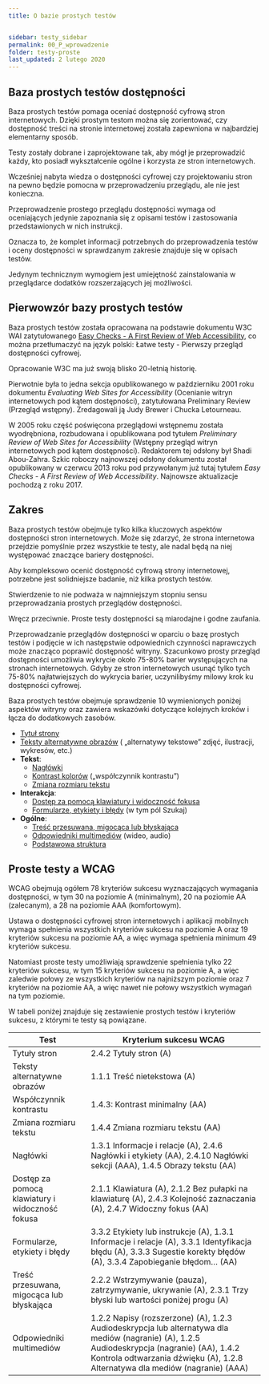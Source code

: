```yaml
---
title: O bazie prostych testów


sidebar: testy_sidebar
permalink: 00_P_wprowadzenie
folder: testy-proste
last_updated: 2 lutego 2020
---
```


## Baza prostych testów dostępności
Baza prostych testów pomaga oceniać dostępność cyfrową stron internetowych. Dzięki prostym testom można się zorientować, czy dostępność treści na stronie internetowej została zapewniona w najbardziej elementarny sposób.

Testy zostały dobrane i zaprojektowane tak, aby mógł je przeprowadzić każdy, kto posiadł wykształcenie ogólne i korzysta ze stron internetowych. 

Wcześniej nabyta wiedza o dostępności cyfrowej czy projektowaniu stron na pewno będzie pomocna w przeprowadzeniu przeglądu, ale nie jest konieczna. 

Przeprowadzenie prostego przeglądu dostępności wymaga od oceniających jedynie zapoznania się z opisami testów i zastosowania przedstawionych w nich instrukcji. 

Oznacza to, że komplet informacji potrzebnych do przeprowadzenia testów i oceny dostępności w sprawdzanym zakresie znajduje się w opisach testów.
  
Jedynym technicznym wymogiem jest umiejętność zainstalowania w przeglądarce dodatków rozszerzających jej możliwości. 


## Pierwowzór bazy prostych testów
Baza prostych testów została opracowana na podstawie dokumentu W3C WAI zatytułowanego [Easy Checks - A First Review of Web Accessibility](https://www.w3.org/WAI/test-evaluate/preliminary/), co można przetłumaczyć na język polski: Łatwe testy - Pierwszy przegląd dostępności cyfrowej.

Opracowanie W3C ma już swoją blisko 20-letnią historię.
 
Pierwotnie była to jedna sekcja opublikowanego w październiku 2001 roku dokumentu *Evaluating Web Sites for Accessibility* (Ocenianie witryn internetowych pod kątem dostępności), zatytułowana Preliminary Review (Przegląd wstępny). Zredagowali ją Judy Brewer i Chucka Letourneau. 

W 2005 roku część poświęcona przeglądowi wstępnemu została wyodrębniona, rozbudowana i opublikowana pod tytułem *Preliminary Review of Web Sites for Accessibility* (Wstępny przegląd witryn internetowych pod kątem dostępności). Redaktorem tej odsłony był Shadi Abou-Zahra. 
Szkic roboczy najnowszej odsłony dokumentu został opublikowany w czerwcu 2013 roku pod przywołanym już tutaj tytułem *Easy Checks - A First Review of Web Accessibility*. Najnowsze aktualizacje pochodzą z roku 2017.

## Zakres  
Baza prostych testów obejmuje tylko kilka kluczowych aspektów dostępności stron internetowych. Może się zdarzyć, że strona internetowa przejdzie pomyślnie przez wszystkie te testy, ale nadal będą na niej występować znaczące bariery dostępności.

Aby kompleksowo ocenić dostępność cyfrową strony internetowej, potrzebne jest solidniejsze badanie, niż kilka prostych testów.

Stwierdzenie to nie podważa w najmniejszym stopniu sensu przeprowadzania prostych przeglądów dostępności. 
 
Wręcz przeciwnie. Proste testy dostępności są miarodajne i godne zaufania.

Przeprowadzanie przeglądów dostępności w oparciu o bazę prostych testów i podjęcie w ich następstwie odpowiednich czynności naprawczych może znacząco poprawić dostępność witryny. Szacunkowo prosty przegląd dostępności umożliwia wykrycie około 75-80% barier występujących na stronach internetowych. Gdyby ze stron internetowych usunąć tylko tych 75-80% najłatwiejszych do wykrycia barier, uczynilibyśmy milowy krok ku dostępności cyfrowej.


Baza prostych testów obejmuje sprawdzenie 10 wymienionych poniżej aspektów witryny oraz zawiera wskazówki dotyczące kolejnych kroków i łącza do dodatkowych zasobów.


- [Tytuł strony](01_P_tytul-strony)
- [Teksty alternatywne obrazów](02_P_odpowiedniki-tekstowe-obrazow) ( „alternatywy tekstowe” zdjęć, ilustracji, wykresów, etc.)
- **Tekst**:
  - [Nagłówki](03_P_naglowki)
  - [Kontrast kolorów](04_P_wspolczynnik_kontrastu) („współczynnik kontrastu”)
  - [Zmiana rozmiaru tekstu](05_P_zmiana-rozmiaru-tekstu)
- **Interakcja**:
  - [Dostęp za pomocą klawiatury i widoczność fokusa](06_P_klawiatura)
  - [Formularze, etykiety i błędy](07_P_formularze) (w tym pól Szukaj)
- **Ogólne**:
  - [Treść przesuwana, migocąca lub błyskająca](08_P_poruszanie-i-blyski)
  - [Odpowiedniki multimediów](09_P_multimedia.md) (wideo, audio)
  - [Podstawowa struktura](10_P_struktura)

## Proste testy a WCAG

WCAG obejmują ogółem 78 kryteriów sukcesu wyznaczających wymagania dostępności, w tym 30 na poziomie A (minimalnym), 20 na poziomie AA (zalecanym), a 28 na poziomie AAA (komfortowym). 

Ustawa o dostępności cyfrowej stron internetowych i aplikacji mobilnych wymaga spełnienia wszystkich kryteriów sukcesu na poziomie A oraz 19 kryteriów sukcesu na poziomie AA, a więc wymaga spełnienia minimum 49 kryteriów sukcesu. 

Natomiast proste testy umożliwiają sprawdzenie spełnienia tylko 22 kryteriów sukcesu, w tym 15 kryteriów sukcesu na poziomie A, a więc zaledwie połowy ze wszystkich kryteriów na najniższym poziomie oraz 7 kryteriów na poziomie AA, a więc nawet nie połowy wszystkich wymagań na tym poziomie. 

W tabeli poniżej znajduje się zestawienie prostych testów i kryteriów sukcesu, z  którymi te testy są powiązane.

| Test        | Kryterium sukcesu WCAG                   |
|-------------|------------------------------|
| Tytuły stron | 2.4.2 Tytuły stron (A) |
| Teksty alternatywne obrazów | 1.1.1 Treść nietekstowa (A) |
| Współczynnik kontrastu | 1.4.3: Kontrast minimalny (AA) |
| Zmiana rozmiaru tekstu | 1.4.4 Zmiana rozmiaru tekstu (AA) |
| Nagłówki | 1.3.1 Informacje i relacje (A), 2.4.6 Nagłówki i etykiety  (AA), 2.4.10 Nagłówki sekcji (AAA), 1.4.5 Obrazy tekstu (AA) |
| Dostęp za pomocą klawiatury i widoczność fokusa | 2.1.1 Klawiatura (A), 2.1.2 Bez pułapki na klawiaturę (A), 2.4.3 Kolejność zaznaczania (A), 2.4.7 Widoczny fokus (AA) |
| Formularze, etykiety i błędy | 3.3.2 Etykiety lub instrukcje (A), 1.3.1 Informacje i relacje (A), 3.3.1 Identyfikacja błędu (A), 3.3.3 Sugestie korekty błędów (A), 3.3.4 Zapobieganie błędom… (AA) |
| Treść przesuwana, migocąca lub błyskająca | 2.2.2 Wstrzymywanie (pauza), zatrzymywanie, ukrywanie (A), 2.3.1 Trzy błyski lub wartości poniżej progu (A) |
| Odpowiedniki multimediów | 1.2.2 Napisy (rozszerzone) (A), 1.2.3 Audiodeskrypcja lub alternatywa dla mediów (nagranie) (A), 1.2.5 Audiodeskrypcja (nagranie) (AA), 1.4.2 Kontrola odtwarzania dźwięku  (A), 1.2.8 Alternatywa dla mediów (nagranie) (AAA) |


